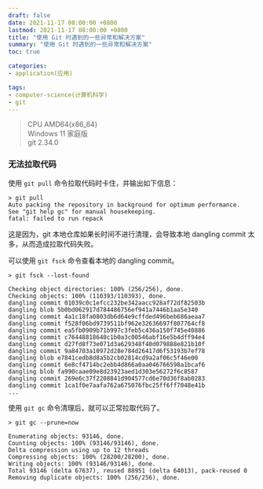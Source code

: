 ```yaml
---
draft: false
date: 2021-11-17 08:00:00 +0800
lastmod: 2021-11-17 08:00:00 +0800
title: "使用 Git 时遇到的一些异常和解决方案"
summary: "使用 Git 时遇到的一些异常和解决方案"
toc: true

categories:
- application(应用)

tags:
- computer-science(计算机科学)
- git
---
```


> CPU AMD64(x86_64)<br/>
> Windows 11 家庭版<br/>
> git 2.34.0

### 无法拉取代码

使用 `git pull` 命令拉取代码时卡住，并输出如下信息：

```
> git pull
Auto packing the repository in background for optimum performance.
See "git help gc" for manual housekeeping.
fatal: failed to run repack
```

这是因为，git 本地仓库如果长时间不进行清理，会导致本地 dangling commit 太多，从而造成拉取代码失败。

可以使用 `git fsck` 命令查看本地的 dangling commit。

```
> git fsck --lost-found

Checking object directories: 100% (256/256), done.
Checking objects: 100% (110393/110393), done.
dangling commit 01039c0c1efcc232be342aacc928af72df82503b
dangling blob 5b0bd062917d784486756ef941a7446b1aa5e340
dangling commit 4a1c18fa0803db6d64e9cffded496beb686aeaa7
dangling commit f528f06bd9739511bf962e32636697f807764cf8
dangling commit ea5fb0909b71b997c3feb5c436a150f745e40886
dangling commit c76448818640c1b0a3c00546abf16e5b4dff94e4
dangling commit d27fd8f73e071d3a629348f40d079888e821b10f
dangling commit 9a84703a10972d28e784d26417d6f53193b7ef78
dangling blob e7841cedb8d8a5b2cb02814cd9a2af06c5f46e00
dangling commit 6e8cf4714bc2ebb4d866a0aa046766598a1bcaf6
dangling blob fa990caae09e8d23923aed1d303e56272f6c8587
dangling commit 269e6c37f2208841d904577cd6e70d36f8ab0283
dangling commit 1ca1f0e7aafa762a675076fbc25ff6ff7048e41b
...
```

使用 `git gc` 命令清理后，就可以正常拉取代码了。

```
> git gc --prune=now

Enumerating objects: 93146, done.
Counting objects: 100% (93146/93146), done.
Delta compression using up to 12 threads
Compressing objects: 100% (28200/28200), done.
Writing objects: 100% (93146/93146), done.
Total 93146 (delta 67637), reused 88951 (delta 64013), pack-reused 0
Removing duplicate objects: 100% (256/256), done.
```
